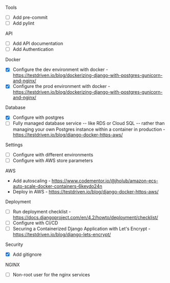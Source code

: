 Tools
- [ ] Add pre-commit
- [ ] Add pylint

API
- [ ] Add API documentation
- [ ] Add Authentication

Docker
- [x] Configure the dev environment with docker - https://testdriven.io/blog/dockerizing-django-with-postgres-gunicorn-and-nginx/
- [x] Configure the prod environment with docker - https://testdriven.io/blog/dockerizing-django-with-postgres-gunicorn-and-nginx/

Database
- [x] Configure with postgres
- [ ] Fully managed database service -- like RDS or Cloud SQL -- rather than managing your own Postgres instance within a container in production - https://testdriven.io/blog/django-docker-https-aws/

Settings
- [ ] Configure with different environments
- [ ] Configure with AWS store parameters

AWS
- Add autoscaling - https://www.codementor.io/@jholub/amazon-ecs-auto-scale-docker-containers-6keydo24n
- Deploy in AWS - https://testdriven.io/blog/django-docker-https-aws/

Deployment
- [ ] Run deployment checklist - https://docs.djangoproject.com/en/4.2/howto/deployment/checklist/
- [ ] Configure with CI/CD
- [ ] Securing a Containerized Django Application with Let's Encrypt - https://testdriven.io/blog/django-lets-encrypt/

Security
- [x] Add gitignore

NGINX
- [ ] Non-root user for the nginx services